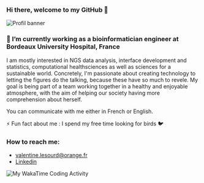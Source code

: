 ### Hi there, welcome to my GitHub 👋

<picture>
 <source media="(prefers-color-scheme: dark)" srcset="[YOUR-DARKMODE-IMAGE](https://github.com/valentinelsra/valentinelsra/blob/main/banner1.png)">
 <source media="(prefers-color-scheme: light)" srcset="[YOUR-LIGHTMODE-IMAGE](https://github.com/valentinelsra/valentinelsra/blob/main/banner1.png)">
 <img alt="Profil banner" src="Banner generated via gitmebanner.js.org">
</picture>

<!--
**valentinelsra/valentinelsra** is a ✨ _special_ ✨ repository because its `README.md` (this file) appears on your GitHub profile.

Here are some ideas to get you started:

- 🔭 I’m currently working on ...
- 🌱 I’m currently learning ...
- 👯 I’m looking to collaborate on ...
- 🤔 I’m looking for help with ...
- 💬 Ask me about ...
- 📫 How to reach me: ...
- 😄 Pronouns: ...
- ⚡ Fun fact: ...
-->

### 🔭 I’m currently working as a bioinformatician engineer at Bordeaux University Hospital, France

I am mostly interested in NGS data analysis, interface development and statistics, computational healthsciences as well as sciences for a sustainable world. Concretely, I'm passionate about creating technology to letting the figures do the talking, because these have so much to revele. My goal is being part of a team working together in a healthy and enjoyable atmosphere, with the aim of helping our society having more comprehension about herself.

You can communicate with me either in French or English.

⚡ Fun fact about me : I spend my free time looking for birds :bird:

### How to reach me:
- valentine.lesourd@orange.fr
- [Linkedin](https://www.linkedin.com/in/valentine-lesourd-aubert/)


<img
  src="https://github.com/valentinelsra/VirAlz/blob/main/images/stat.svg"
  alt="My WakaTime Coding Activity"
/>

